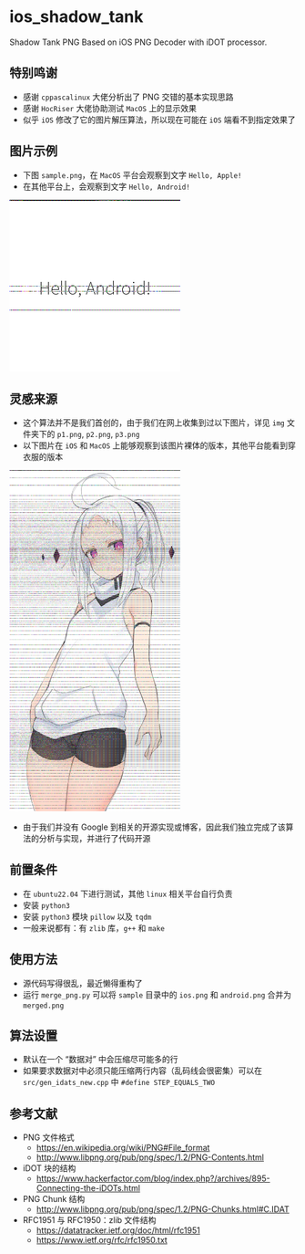 # ios_shadow_tank
Shadow Tank PNG Based on iOS PNG Decoder with iDOT processor.



## 特别鸣谢

- 感谢 `cppascalinux` 大佬分析出了 PNG 交错的基本实现思路
- 感谢 `HocRiser` 大佬协助测试 `MacOS` 上的显示效果
- 似乎 `iOS` 修改了它的图片解压算法，所以现在可能在 `iOS` 端看不到指定效果了



## 图片示例

- 下图 `sample.png`，在 `MacOS` 平台会观察到文字 `Hello, Apple!`
- 在其他平台上，会观察到文字 `Hello, Android!`

![](./img/sample.png)



## 灵感来源

- 这个算法并不是我们首创的，由于我们在网上收集到过以下图片，详见 `img` 文件夹下的 `p1.png`,  `p2.png`,  `p3.png`
- 以下图片在 `iOS` 和 `MacOS` 上能够观察到该图片裸体的版本，其他平台能看到穿衣服的版本

<img src="./img/p1.png" style="width: 300px">

- 由于我们并没有 Google 到相关的开源实现或博客，因此我们独立完成了该算法的分析与实现，并进行了代码开源



## 前置条件

- 在 `ubuntu22.04` 下进行测试，其他 `linux` 相关平台自行负责
- 安装 `python3` 
- 安装 `python3` 模块 `pillow` 以及 `tqdm`
- 一般来说都有：有 `zlib` 库，`g++` 和 `make`



## 使用方法

- 源代码写得很乱，最近懒得重构了
- 运行 `merge_png.py` 可以将 `sample` 目录中的 `ios.png` 和 `android.png` 合并为 `merged.png`



## 算法设置

- 默认在一个 “数据对” 中会压缩尽可能多的行
- 如果要求数据对中必须只能压缩两行内容（乱码线会很密集）可以在 `src/gen_idats_new.cpp` 中 `#define STEP_EQUALS_TWO`



## 参考文献

- PNG 文件格式
  - https://en.wikipedia.org/wiki/PNG#File_format
  - http://www.libpng.org/pub/png/spec/1.2/PNG-Contents.html
- iDOT 块的结构
  - https://www.hackerfactor.com/blog/index.php?/archives/895-Connecting-the-iDOTs.html
- PNG Chunk 结构
  - http://www.libpng.org/pub/png/spec/1.2/PNG-Chunks.html#C.IDAT
- RFC1951 与 RFC1950：zlib 文件结构
  - https://datatracker.ietf.org/doc/html/rfc1951
  - https://www.ietf.org/rfc/rfc1950.txt

